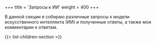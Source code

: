 +++
title = 'Запросы к ИИ'
weight = 400
+++

В данной секции я собираю различные запросы к модели искусственного интеллекта (ИИ) и полученные ответы, а также мои комментарии к ответам.

{{< list-children-section >}}
